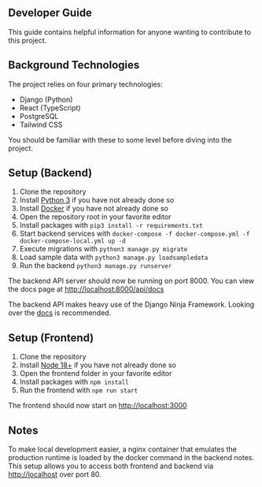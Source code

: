 ## Developer Guide

This guide contains helpful information for anyone wanting
to contribute to this project.

## Background Technologies

The project relies on four primary technologies:

- Django (Python)
- React (TypeScript)
- PostgreSQL
- Tailwind CSS

You should be familiar with these to some level before diving
into the project.

## Setup (Backend)

1. Clone the repository
2. Install [Python 3](https://python.org) if you have not already done so
3. Install [Docker](https://docker.com) if you have not already done so
4. Open the repository root in your favorite editor
5. Install packages with `pip3 install -r requirements.txt`
6. Start backend services with `docker-compose -f docker-compose.yml -f docker-compose-local.yml up -d`
7. Execute migrations with `python3 manage.py migrate`
8. Load sample data with `python3 manage.py loadsampledata`
9. Run the backend `python3 manage.py runserver`

The backend API server should now be running on port 8000.
You can view the docs page at 
[http://localhost:8000/api/docs](http://localhost:8000/api/docs)

The backend API makes heavy use of the Django Ninja Framework.
Looking over the [docs](https://django-ninja.dev/) is recommended.

## Setup (Frontend)

1. Clone the repository
2. Install [Node 18+](https://nodejs.org) if you have not already done so
3. Open the frontend folder in your favorite editor
4. Install packages with `npm install`
5. Run the frontend with `npm run start`

The frontend should now start on [http://localhost:3000](http://localhost:3000)

## Notes

To make local development easier, a nginx container that emulates the production
runtime is loaded by the docker command in the backend notes.  This setup
allows you to access both frontend and backend via [http://localhost](http://localhost)
over port 80.

